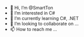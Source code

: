 - 👋 Hi, I’m @SmartTon
- 👀 I’m interested in C#
- 🌱 I’m currently learning C#, .NET
- 💞️ I’m looking to collaborate on ...
- 📫 How to reach me ...

<!---
SmartTon/SmartTon is a ✨ special ✨ repository because its `README.md` (this file) appears on your GitHub profile.
You can click the Preview link to take a look at your changes.
--->
